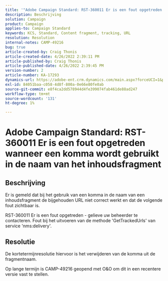 ```yaml
---
title: '"Adobe Campaign Standard: RST-360011 Er is een fout opgetreden wanneer een komma wordt gebruikt in de naam van het inhoudsfragment'''
description: Beschrijving
solution: Campaign
product: Campaign
applies-to: Campaign Standard
keywords: KCS, Standard, Content fragment, tracking, URL
resolution: Resolution
internal-notes: CAMP-49216
bug: true
article-created-by: Craig Thonis
article-created-date: 4/26/2022 2:39:11 PM
article-published-by: Craig Thonis
article-published-date: 4/26/2022 2:39:45 PM
version-number: 2
article-number: KA-17293
dynamics-url: https://adobe-ent.crm.dynamics.com/main.aspx?forceUCI=1&pagetype=entityrecord&etn=knowledgearticle&id=0a1c7ea2-6ec5-ec11-a7b6-0022480a10ee
exl-id: 84051baa-c058-4d8f-800a-0e66e80fe0ab
source-git-commit: e8f4ca2dd578944d4fe399074fab461de88ad247
workflow-type: tm+mt
source-wordcount: '131'
ht-degree: 1%

---
```


# Adobe Campaign Standard: RST-360011 Er is een fout opgetreden wanneer een komma wordt gebruikt in de naam van het inhoudsfragment

## Beschrijving


Er is gemeld dat bij het gebruik van een komma in de naam van een inhoudsfragment de bijgehouden URL niet correct werkt en dat de volgende fout zichtbaar is.

RST-360011 Er is een fout opgetreden - gelieve uw beheerder te contacteren.
Fout bij het uitvoeren van de methode &#39;GetTrackedUrls&#39; van service &#39;nms:delivery&#39;.






## Resolutie


De kortetermijnresolutie hiervoor is het verwijderen van de komma uit de fragmentnaam.

Op lange termijn is CAMP-49216 geopend met O&amp;O om dit in een recentere versie vast te stellen.
